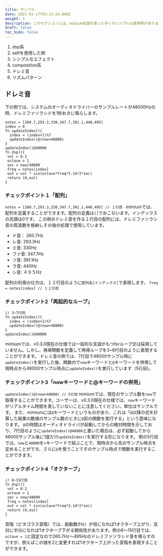 ```yaml
---
title: サンプル
date: 2021-01-17T03:13:24.840Z
weight: 3
description: このセクションには、mimium言語を使った多くのシンプルな使用例があります。
draft: false
toc_hide: false
---
```

1. dsp系
  1. selfを使用した例
  1. シンプルなエフェクト
1. composition系
  1. ドレミ音
  1. リズムパターン

## ドレミ音
下の例では、システムのオーディオドライバーのサンプルレートが48000Hzの時、ドレミファソラシドを1秒おきに鳴らします。
```doremi.mmm
notes = [260.7,293.3,330,347.7,391.1,440,495]
index = 0
fn updateIndex(){
  index = (index+1)%7
  updateIndex()@(now+48000)
}
updateIndex()@48000
fn dsp(){
 vol = 0.2
 octave = 1
 sec = now/48000
 freq = notes[index]
 out = vol * sin(octave*freq*3.14*2*sec)
 return (0,out)
}
```
### チェックポイント１「配列」
`notes = [260.7,293.3,330,347.7,391.1,440,495] // １行目 `
mimiumでは、配列を定義することができます。配列の定義は`[]`でおこないます。インデックスの先頭は0です。
この例のドレミ音を作る１行目の配列には、ドレミファソラシ音の周波数を格納しその後の処理で使用しています。
- ド音： 260.7Hz
- レ音: 293.3Hz
- ミ音: 330Hz
- ファ音: 347.7Hz
- ソ音: 391.1Hz
- ラ音: 440Hz
- シ音: ４９５Hz

配列の利用の仕方は、１２行目のように`配列名[インデックス]`で表現します。
`freq = notes[index] // １２行目`

### チェックポイント2「再起的なループ」
```
// 3~7行目
fn updateIndex(){
  index = (index+1)%7
  updateIndex()@(now+48000)
}
updateIndex()@48000
```
mimiumでは、v0.3.0現在の仕様では一般的な言語がもつforループ文は採用していません。しかし、再帰関数を定義して再帰ループを3~6行目のように表現することができます。
ドレミ音の例では、7行目で48000サンプル時に`updateIndex()`を実行した後、関数内で`now`キーワードと`@`キーワードを併用して現時点から48000サンプル時点に`updateIndex()`を実行しています（5行目)。

### チェックポイント3「nowキーワードと@キーワードの併用」
`updateIndex()@(now+48000) // 5行目`
mimiumでは、現在のサンプル数を`now`で取得することができます。ユーザーは、v0.3.0現在の仕様では、`now`キーワードがリアルタイム時間を表していないことに注意してください。単位はサンプルです。
また、mimiumには`@`キーワードというものがあり、これは「`@`以降の式を計算した結果の数値のサンプル数のときに`@`前の関数を実行する」という意味になります。
`@`の時間はオーディオドライバが起動してからの絶対時間を示しており、7行目のように`updateIndex()@48000`と書いた場合は、必ず起動してから48000サンプル後に1度だけ`updateIndex()`を実行する形になります。
例の5行目では、`now`と`48000`を`+`キーワードで結ぶことで、現時点から先のサンプル時点を定めることができ、さらに`@`を使うことでそのサンプル時点で関数を実行することができます。

### チェックポイント4「オクターブ」
```
// 8~15行目
fn dsp(){
 vol = 0.2
 octave = 1
 sec = now/48000
 freq = notes[index]
 out = vol * sin(octave*freq*3.14*2*sec)
 return (0,out)
}
```
音階（ピタゴラス音階）では、振動数(Hz）が倍になれば1オクターブ上がり、反対に半分になれば1オクターブ下がる関係性があります。例の8〜15行目では、`octave = 1`と固定なので260.7Hz〜495Hzのドレミファソラシド音を鳴らすのですが、例えばこの値を2と変更すれば1オクターブ上がった音階を表現することができます。
